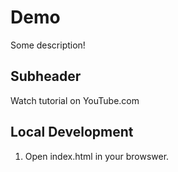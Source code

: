 # Demo

Some description!

## Subheader

Watch tutorial on YouTube.com

## Local Development

1. Open index.html in your browswer.